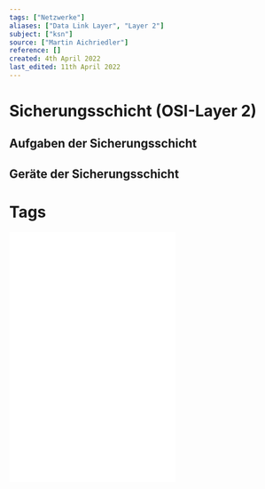 ```yaml
---
tags: ["Netzwerke"]
aliases: ["Data Link Layer", "Layer 2"]
subject: ["ksn"]
source: ["Martin Aichriedler"]
reference: []
created: 4th April 2022
last_edited: 11th April 2022
---
```

# Sicherungsschicht (OSI-Layer 2)
## Aufgaben der Sicherungsschicht
## Geräte der Sicherungsschicht
# Tags
![4-FS_ComputerNetze](../assets/Christian-Baun/4-FS_ComputerNetze.pdf)
![5-FS_ComputerNetze](../assets/Christian-Baun/5-FS_ComputerNetze.pdf)
![6-FS_ComputerNetze](../assets/Christian-Baun/6-FS_ComputerNetze.pdf)